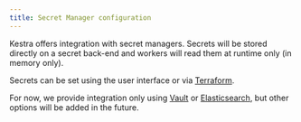 ```yaml
---
title: Secret Manager configuration
---
```


Kestra offers integration with secret managers. Secrets will be stored directly on a secret back-end and workers will read them at runtime only (in memory only).

Secrets can be set using the user interface or via [Terraform](../../../../11.terraform/resources/namespace_secret.md).

For now, we provide integration only using [Vault](https://www.vaultproject.io/) or [Elasticsearch](https://elastic.co),  but other options will be added in the future.

<ChildTableOfContents />
